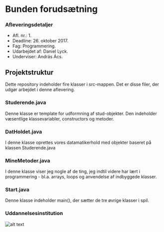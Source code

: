 # Bunden forudsætning
### Afleveringsdetaljer
* Afl. nr.: 1.
* Deadline: 26. oktober 2017.
* Fag: Programmering.
* Udarbejdet af: Daniel Lyck.
* Underviser: András Ács.
## Projektstruktur
Dette repository indeholder fire klasser i src-mappen. Det er disse filer, der udgør arbejdet i denne aflevering.
### Studerende.java
Denne klasse er template for udformning af stud-objekter. Den indeholder væsentlige klassevariabler, constructors og metoder.
### DatHoldet.java
I denne klasse oprettes vores datamatikerhold med objekter baseret på klassen Studerende.java
### MineMetoder.java
I denne klasse viser jeg nogle af de ting, jeg indtil videre har lært i programmering - bl.a. arrays, loops og anvendelse af indbyggede klasser.
### Start.java
Denne klasse indeholder main(), der sætter de tre øvrige klasser i spil.
### Uddannelsesinstitution
![alt text](https://i.imgur.com/9sLiL1D.png "ErhvervsAkademi Sjælland")

